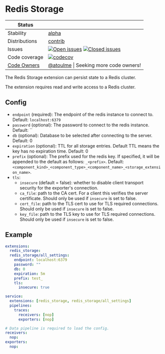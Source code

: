# Redis Storage

<!-- status autogenerated section -->
| Status        |           |
| ------------- |-----------|
| Stability     | [alpha]  |
| Distributions | [contrib] |
| Issues        | [![Open issues](https://img.shields.io/github/issues-search/open-telemetry/opentelemetry-collector-contrib?query=is%3Aissue%20is%3Aopen%20label%3Aextension%2Fredisstorage%20&label=open&color=orange&logo=opentelemetry)](https://github.com/open-telemetry/opentelemetry-collector-contrib/issues?q=is%3Aopen+is%3Aissue+label%3Aextension%2Fredisstorage) [![Closed issues](https://img.shields.io/github/issues-search/open-telemetry/opentelemetry-collector-contrib?query=is%3Aissue%20is%3Aclosed%20label%3Aextension%2Fredisstorage%20&label=closed&color=blue&logo=opentelemetry)](https://github.com/open-telemetry/opentelemetry-collector-contrib/issues?q=is%3Aclosed+is%3Aissue+label%3Aextension%2Fredisstorage) |
| Code coverage | [![codecov](https://codecov.io/github/open-telemetry/opentelemetry-collector-contrib/graph/main/badge.svg?component=extension_redis_storage)](https://app.codecov.io/gh/open-telemetry/opentelemetry-collector-contrib/tree/main/?components%5B0%5D=extension_redis_storage&displayType=list) |
| [Code Owners](https://github.com/open-telemetry/opentelemetry-collector-contrib/blob/main/CONTRIBUTING.md#becoming-a-code-owner)    | [@atoulme](https://www.github.com/atoulme) \| Seeking more code owners! |

[alpha]: https://github.com/open-telemetry/opentelemetry-collector/blob/main/docs/component-stability.md#alpha
[contrib]: https://github.com/open-telemetry/opentelemetry-collector-releases/tree/main/distributions/otelcol-contrib
<!-- end autogenerated section -->

The Redis Storage extension can persist state to a Redis cluster.

The extension requires read and write access to a Redis cluster.

## Config
- `endpoint` (required): The endpoint of the redis instance to connect to. Default: `localhost:6379`
- `password` (optional): The password to connect to the redis instance. Default: ``
- `db` (optional): Database to be selected after connecting to the server. Default: 0
- `expiration` (optional): TTL for all storage entries. Default TTL means the key has no expiration time. Default: 0
- `prefix` (optional): The prefix used for the redis key. If specified, it will be appended to the default as follows: `_<prefix>`. Default: `<component_kind>_<component_type>_<component_name>_<storage_extension_name>`.
- `tls`:
  - `insecure` (default = false): whether to disable client transport security for the exporter's connection.
  - `ca_file`: path to the CA cert. For a client this verifies the server certificate. Should only be used if `insecure` is set to false.
  - `cert_file`: path to the TLS cert to use for TLS required connections. Should only be used if `insecure` is set to false.
  - `key_file`: path to the TLS key to use for TLS required connections. Should only be used if `insecure` is set to false.

## Example

```yaml
extensions:
  redis_storage:
  redis_storage/all_settings:
    endpoint: localhost:6379
    password: ""
    db: 0
    expiration: 5m
    prefix: test_
    tls:
      insecure: true

service:
  extensions: [redis_storage, redis_storage/all_settings]
  pipelines:
    traces:
      receivers: [nop]
      exporters: [nop]

# Data pipeline is required to load the config.
receivers:
  nop:
exporters:
  nop:
```
